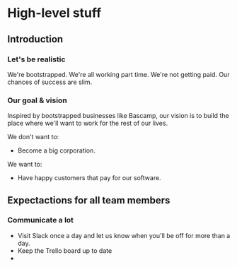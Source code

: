 

# High-level stuff
## Introduction
### Let's be realistic
We're bootstrapped. We're all working part time. We're not getting paid. Our chances of success are slim. 

### Our goal & vision
Inspired by bootstrapped businesses like Bascamp, our vision is to build the place where we'll want to work for the rest of our lives. 

We don't want to: 
- Become a big corporation.

We want to: 
- Have happy customers that pay for our software.



## Expectactions for all team members
### Communicate a lot
- Visit Slack once a day and let us know when you'll be off for more than a day.
- Keep the Trello board up to date
- 

<!--stackedit_data:
eyJoaXN0b3J5IjpbMTExNTEzNDUxNSw4NTIxOTI5MzRdfQ==
-->